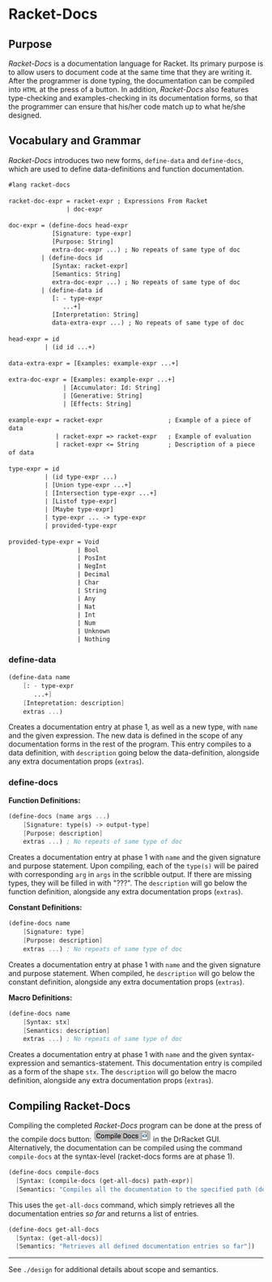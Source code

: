 # Racket-Docs

## Purpose

*Racket-Docs* is a documentation language for Racket. Its primary purpose is to allow users to document code at the same time that they are writing it. After the programmer is done typing, the documentation can be compiled into `HTML` at the press of a button. In addition, *Racket-Docs* also features type-checking and examples-checking in its documentation forms, so that the programmer can ensure that his/her code match up to what he/she designed.

## Vocabulary and Grammar

*Racket-Docs* introduces two new forms, `define-data` and `define-docs`, which are used to define data-definitions and function documentation.

```text
#lang racket-docs

racket-doc-expr = racket-expr ; Expressions From Racket
				| doc-expr 
				
doc-expr = (define-docs head-expr
		 	[Signature: type-expr]
			[Purpose: String]
			extra-doc-expr ...) ; No repeats of same type of doc
	     | (define-docs id
	        [Syntax: racket-expr]
	        [Semantics: String]
	        extra-doc-expr ...) ; No repeats of same type of doc
	     | (define-data id
	        [: - type-expr
	           ...+] 
	        [Interpretation: String]
	        data-extra-expr ...) ; No repeats of same type of doc
	        
head-expr = id
		  | (id id ...+)

data-extra-expr = [Examples: example-expr ...+]

extra-doc-expr = [Examples: example-expr ...+]
			   | [Accumulator: Id: String]
			   | [Generative: String]
			   | [Effects: String]
			   
example-expr = racket-expr                  ; Example of a piece of data
		     | racket-expr => racket-expr   ; Example of evaluation
		     | racket-expr <= String        ; Description of a piece of data

type-expr = id
		  | (id type-expr ...)
		  | [Union type-expr ...+]
		  | [Intersection type-expr ...+]
		  | [Listof type-expr]
		  | [Maybe type-expr]
		  | type-expr ... -> type-expr
		  | provided-type-expr

provided-type-expr = Void
				   | Bool
				   | PosInt
				   | NegInt
				   | Decimal
				   | Char
				   | String
				   | Any
				   | Nat
				   | Int
				   | Num
				   | Unknown
				   | Nothing
```

### define-data

```Scheme
(define-data name
	[: - type-expr
	   ...+]
	[Intepretation: description]
	extras ...)
```

Creates a documentation entry at phase 1, as well as a new type, with `name` and the given expression. The new data is defined in the scope of any documentation forms in the rest of the program. This entry compiles to a data definition, with `description` going below the data-definition, alongside any extra documentation props (`extras`).

### define-docs

**Function Definitions:**

```Scheme
(define-docs (name args ...)
	[Signature: type(s) -> output-type]
	[Purpose: description]
	extras ...) ; No repeats of same type of doc
```

Creates a documentation entry at phase 1 with ``name`` and the given signature and purpose statement. Upon compiling, each of the `type(s)` will be paired with corresponding `arg` in  `args` in the scribble output. If there are missing types, they will be filled in with "???". The `description` will go below the function definition, alongside any extra documentation props (`extras`).

**Constant Definitions:**

```Scheme
(define-docs name
	[Signature: type]
	[Purpose: description]
	extras ...) ; No repeats of same type of doc
```

Creates a documentation entry at phase 1 with `name` and the given signature and purpose statement. When compiled, he `description` will go below the constant definition, alongside any extra documentation props (`extras`).

**Macro Definitions:**

```Scheme
(define-docs name
	[Syntax: stx]
	[Semantics: description]
	extras ...) ; No repeats of same type of doc
```

Creates a documentation entry at phase 1 with `name` and the given syntax-expression and semantics-statement. This documentation entry is compiled as a form of the shape `stx`. The `description` will go below the macro definition, alongside any extra documentation props (`extras`).

## Compiling Racket-Docs

Compiling the completed *Racket-Docs* program can be done at the press of the compile docs button: ![](design/img/button.png) in the DrRacket GUI. Alternatively, the documentation can be compiled using the command `compile-docs` at the syntax-level (racket-docs forms are at phase 1).

```scheme
(define-docs compile-docs
  [Syntax: (compile-docs (get-all-docs) path-expr)]
  [Semantics: "Compiles all the documentation to the specified path (defaults to temp if no path-expr is given)"])
```

This uses the `get-all-docs` command, which simply retrieves all the documentation entries *so far* and returns a list of entries.

```scheme
(define-docs get-all-docs
  [Syntax: (get-all-docs)]
  [Semantics: "Retrieves all defined documentation entries so far"])
```

---

See `./design` for additional details about scope and semantics.